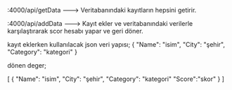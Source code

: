 


:4000/api/getData ---> Veritabanındaki kayıtların hepsini getirir.

:4000/api/addData ---> Kayıt ekler ve veritabanındaki verilerle karşılaştırarak scor hesabı yapar ve geri döner.

kayıt eklerken kullanılacak json veri yapısı;
  {
    "Name": "isim",
    "City": "şehir",
    "Category": "kategori"
  }
  
  dönen deger;
  
  [
    {
    "Name": "isim",
    "City": "şehir",
    "Category": "kategori"
    "Score":"skor"
    }
  ]
